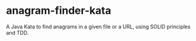 anagram-finder-kata
===================
A Java Kata to find anagrams in a given file or a URL, using SOLID principles and TDD.
